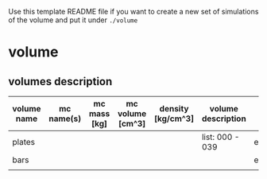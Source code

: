 Use this template README file if you want to create a new set of simulations of the volume <volume> and put it under `./volume`

# volume

## volumes description

| volume name | mc name(s) | mc mass [kg] | mc volume [cm^3] | density [kg/cm^3] | volume description | notes   |
| ----------- | ---------- | ------------ | ---------------- | ----------------- | ------------------ | ------- |
| plates      |            |              |                  |                   | list: 000 - 039    | example | 
| bars        |            |              |                  |                   |                    | example |
|             |            |              |                  |                   |                    |         |
